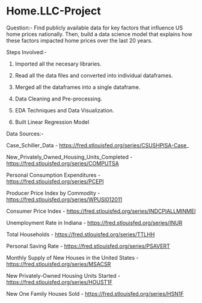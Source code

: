 # Home.LLC-Project

Question:- Find publicly available data for key factors that influence US home prices nationally. Then, build a data science model that explains how these factors impacted home prices over the last 20 years.

Steps Involved:-

1) Imported all the necesary libraries.

2) Read all the data files and converted into individual dataframes.

3) Merged all the dataframes into a single dataframe.

4) Data Cleaning and Pre-processing.

5) EDA Techniques and Data Visualization.

6) Built Linear Regression Model 

Data Sources:-

Case_Schiller_Data - https://fred.stlouisfed.org/series/CSUSHPISA-Case_

New_Privately_Owned_Housing_Units_Completed - https://fred.stlouisfed.org/series/COMPUTSA

Personal Consumption Expenditures - https://fred.stlouisfed.org/series/PCEPI

Producer Price Index by Commodity - https://fred.stlouisfed.org/series/WPUSI012011

Consumer Price Index - https://fred.stlouisfed.org/series/INDCPIALLMINMEI

Unemployment Rate in Indiana - https://fred.stlouisfed.org/series/INUR

Total Households - https://fred.stlouisfed.org/series/TTLHH

Personal Saving Rate - https://fred.stlouisfed.org/series/PSAVERT

Monthly Supply of New Houses in the United States - https://fred.stlouisfed.org/series/MSACSR

New Privately-Owned Housing Units Started - https://fred.stlouisfed.org/series/HOUST1F

New One Family Houses Sold - https://fred.stlouisfed.org/series/HSN1F

